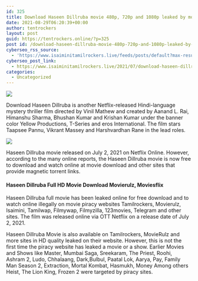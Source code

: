 ```yaml
---
id: 325
title: Download Haseen Dillruba movie 480p, 720p and 1080p leaked by movierulz
date: 2021-08-29T06:20:39+00:00
author: tentrockers
layout: post
guid: https://tentrockers.online/?p=325
post id: /download-haseen-dillruba-movie-480p-720p-and-1080p-leaked-by-movierulz/
cyberseo_rss_source:
  - 'https://www.isaiminitamilrockers.live/feeds/posts/default?max-results=150&start-index=1'
cyberseo_post_link:
  - https://www.isaiminitamilrockers.live/2021/07/download-haseen-dillruba-movie-480p.html
categories:
  - Uncategorized
---
```

<div class="media_block">
  <img src="https://1.bp.blogspot.com/-nfbzYVobUik/YMlpOerzdgI/AAAAAAAAA3Y/aAupsOUs_WMY6Lv7R1OtZhI6OqaRh-YAwCPcBGAYYCw/s72-c/e854879156f0849f3d27a89db88ed039.png" class="media_thumbnail" />
</div>

<meta content="Download Haseen Dillruba is another Netflix-released Hindi-language mystery thriller film directed by Vinil Mathew and created by Aanand L. ..." name="twitter:description" />

  


<center>
</center>

Download Haseen Dillruba is another Netflix-released Hindi-language mystery thriller film directed by Vinil Mathew and created by Aanand L. Rai, Himanshu Sharma, Bhushan Kumar and Krishan Kumar under the banner color Yellow Productions, T-Series and eros International. The film stars Taapsee Pannu, Vikrant Massey and Harshvardhan Rane in the lead roles.

<div class="separator">
  <a href="https://www.tamilrockers.co.nz/haseen-dillruba-full-movie-download-480p-720p-hd-online-tamilrockers/" imageanchor="1"><img border="0" data-original-height="250" data-original-width="300" src="https://1.bp.blogspot.com/-nfbzYVobUik/YMlpOerzdgI/AAAAAAAAA3Y/aAupsOUs_WMY6Lv7R1OtZhI6OqaRh-YAwCPcBGAYYCw/s0/e854879156f0849f3d27a89db88ed039.png" /></a>
</div>

Haseen Dillruba movie released on July 2, 2021 on Netflix Online. However, according to the many online reports, the Haseen Dillruba movie is now free to download and watch online at movie download and other sites that provide magnetic torrent links.

#### **Haseen Dillruba Full HD Movie Download Movierulz, Moviesflix**

Haseen Dillruba full movie has been leaked online for free download and to watch online illegally on movie piracy websites Tamilrockers, Movierulz, Isaimini, Tamilwap, Filmywap, Filmyzilla, 123movies, Telegram and other sites. The film was released online via OTT Netflix on a release date of July 2, 2021.

<span>Haseen Dillruba Movie is also available on Tamilrockers, MovieRulz and more sites in HD quality leaked on their website. However, this is not the first time the piracy website has leaked a movie or a show. Earlier Movies and Shows like Master, Mumbai Saga, Sreekaram, The Priest, Roohi, Ashram 2, Ludo, Chhalaang, Dark,Bulbul, Paatal Lok, Aarya, Pay, Family Man Season 2, Extraction, Mortal Kombat, Hasmukh, Money Among others Heist, The Lion King, Frozen 2 were targeted by piracy sites.</span>

<center>
</center>